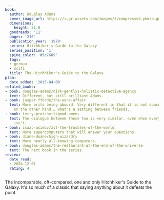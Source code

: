 ```yaml
---
book:
  author: Douglas Adams
  cover_image_url: https://i.gr-assets.com/images/S/compressed.photo.goodreads.com/books/1531891848l/11._SY475_.jpg
  dimensions:
    height: 21.0
  goodreads: '11'
  pages: '216'
  publication_year: '1979'
  series: Hitchhiker's Guide to the Galaxy
  series_position: '1'
  spine_color: '#5c7689'
  tags:
  - german
  - scifi
  title: The Hitchhiker's Guide to the Galaxy
plan:
  date_added: '2015-04-08'
related_books:
- book: douglas-adams/dirk-gentlys-holistic-detective-agency
  text: Different, but still brilliant Adams.
- book: jasper-fforde/the-eyre-affair
  text: More brits being absurd. Very different in that it is not space-based, but
    on the other hand … what's a setting between friends.
- book: terry-pratchett/good-omens
  text: The dialogue between these two is very similar, even when everything else
    isn't.
- book: isaac-asimov/all-the-troubles-of-the-world
  text: More supercomputers that will answer your questions.
- book: diane-duane/high-wizardry
  text: More nearly all-knowing computers.
- book: douglas-adams/the-restaurant-at-the-end-of-the-universe
  text: The next book in the series.
review:
  date_read:
  - 2004-12-01
  rating: 4
---
```


The incomparable, oft-compared, one and only Hitchhiker's Guide to the Galaxy. It's so much of a classic that saying
anything about it defeats the point.
